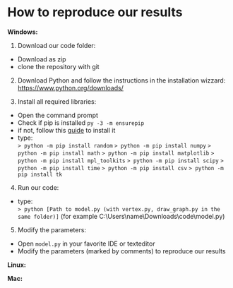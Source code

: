 # How to reproduce our results

__Windows:__
1. Download our code folder:
  * Download as zip
  * clone the repository with git

2. Download Python and follow the instructions in the installation wizzard:\
https://www.python.org/downloads/

3. Install all required libraries:
* Open the command prompt
* Check if pip is installed `py -3 -m ensurepip`
* if not, follow this [guide](https://www.liquidweb.com/kb/install-pip-windows/) to install it
* type:\
  `> python -m pip install random`
  `> python -m pip install numpy`
  `> python -m pip install math`
  `> python -m pip install matplotlib`
  `> python -m pip install mpl_toolkits`
  `> python -m pip install scipy`
  `> python -m pip install time`
  `> python -m pip install csv`
  `> python -m pip install tk`

4. Run our code:
* type:\
  `> python [Path to model.py (with vertex.py, draw_graph.py in the same folder)]` (for example C:\Users\name\Downloads\code\model.py)
  
5. Modify the parameters:
* Open `model.py` in your favorite IDE or texteditor
* Modify the parameters (marked by comments) to reproduce our results


__Linux:__

__Mac:__

